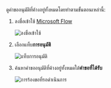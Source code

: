 ดูคำขออนุมัติที่ค้างอยู่ทั้งหมดโดยทำตามขั้นตอนเหล่านี้:

1. ลงชื่อเข้าใช้ [Microsoft Flow](https://flow.microsoft.com)
   
    ![ลงชื่อเข้าใช้](media/modern-approvals/sign-in.png)
2. เลือกแท็บ**การอนุมัติ**
   
    ![แท็บการอนุมัติ](media/modern-approvals/approvals-tab.png)
3. ค้นหาคำขออนุมัติที่ค้างอยู่ทั้งหมดใต้**คำขอที่ได้รับ**
   
    ![การร้องขอที่รอดำเนินการ](media/modern-approvals/pending-requests.png)

